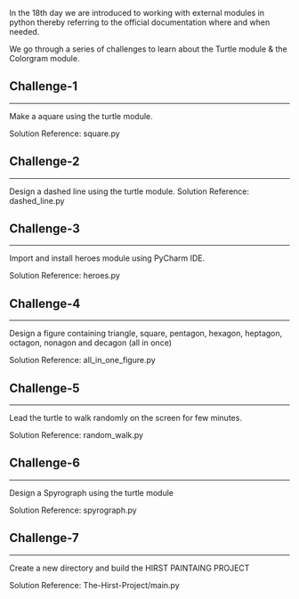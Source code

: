 In the 18th day we are introduced to working with external modules in python thereby referring to the official documentation where and when needed. 

We go through a series of challenges to learn about the Turtle module & the Colorgram module.

## Challenge-1
*****************

Make a aquare using the turtle module.

Solution Reference: square.py

## Challenge-2
******************

Design a dashed line using the turtle module.
Solution Reference: dashed_line.py

## Challenge-3
******************

Import and install heroes module using PyCharm IDE.

Solution Reference: heroes.py

## Challenge-4
********************

Design a figure containing triangle, square, pentagon, hexagon, heptagon, octagon, nonagon and decagon (all in once)

Solution Reference: all_in_one_figure.py

## Challenge-5
******************

Lead the turtle to walk randomly  on the screen for few minutes.

Solution Reference: random_walk.py

## Challenge-6
******************

Design a Spyrograph using the turtle module

Solution Reference: spyrograph.py

## Challenge-7
****************

Create a new directory and build the HIRST PAINTAING PROJECT

Solution Reference: The-Hirst-Project/main.py
